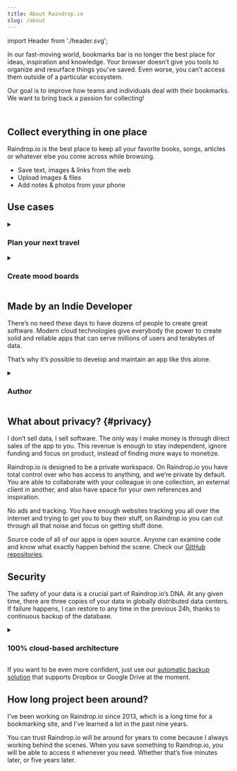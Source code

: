 ```yaml
---
title: About Raindrop.io
slug: /about
---
```


import Header from './header.svg';

In our fast-moving world, bookmarks bar is no longer the best place for ideas, inspiration and knowledge. Your browser doesn’t give you tools to organize and resurface things you’ve saved. Even worse, you can’t access them outside of a particular ecosystem.

Our goal is to improve how teams and individuals deal with their bookmarks. We want to bring back a passion for collecting!

<div style={{background: 'var(--docsearch-searchbox-background)', padding: '0 1rem', borderRadius: '6px'}}>
<Header />
</div>

## Collect everything in one place
Raindrop.io is the best place to keep all your favorite books, songs, articles or whatever else you come across while browsing.

- Save text, images & links from the web
- Upload images & files
- Add notes & photos from your phone

## Use cases

<!------------------------------>
<details><summary>

### Plan your next travel

</summary>

You can use Raindrop.io to plan anything; from photoshoots, to home renovation.
We’ve even known people use Raindrop.io to plan their wedding.

I’m planning a travel, and I’ve been mapping out where we are going to be sleeping, eating, dancing, and driving on Raindrop.io.

Raindrop.io supports all sorts of content. 
From bookmarked websites to Google maps, and the best Spotify playlists. 
So I can save everything in one place, from spots for hiking to tasty taco stops to refuel, all along our route.

</details>

<!------------------------------>
<details><summary>

### Create mood boards

</summary>

Mood boards can be great for gathering inspiration and help kick-start ideas.
Mood boards are visual collections that capture the essence of a project.

Raindrop.io can help you make visual collections that you can access and edit from anywhere.
You can upload files directly to Raindrop.io, or save images online using our browser extension.

</details>


## Made by an Indie Developer
There’s no need these days to have dozens of people to create great software.
Modern cloud technologies give everybody the power to create solid and reliable apps that can serve millions of users and terabytes of data.

That’s why it’s possible to develop and maintain an app like this alone.

<!------------------------------>
<details><summary>

### Author

</summary>

Hi! My name is Rustem Mussabekov.
I have a computer science degree and nine years of experience as UI/UX designer in commercial products.

My passion for building apps began to blossom when I discovered Visual Basic 6. The idea that I could draw an elements and then translate them into a working app was blew my mind. Now, this is what I doing in daily basis.

Raindrop.io is my main job and a single source of income.

</details>

## What about privacy? {#privacy}
I don’t sell data, I sell software. The only way I make money is through direct sales of the app to you. This revenue is enough to stay independent, ignore funding and focus on product, instead of finding more ways to monetize.

Raindrop.io is designed to be a private workspace. 
On Raindrop.io you have total control over who has access to anything, and we’re private by default. 
You are able to collaborate with your colleague in one collection, an external client in another, and also have space for your own references and inspiration.

No ads and tracking. You have enough websites tracking you all over the internet and trying to get you to buy their stuff, on Raindrop.io you can cut through all that noise and focus on getting stuff done.

Source code of all of our apps is open source. Anyone can examine code and know what exactly happen behind the scene. Check our [GitHub repositories](https://github.com/raindropio).


## Security
The safety of your data is a crucial part of Raindrop.io’s DNA.
At any given time, there are three copies of your data in globally distributed data centers. If failure happens, I can restore to any time in the previous 24h, thanks to continuous backup of the database.

<!------------------------------>
<details><summary>

### 100% cloud-based architecture

</summary>

Raindrop.io have Serverless Architecture. This modern approach creates highly available services that automatically scale with zero administration. This way you can expect almost zero downtimes.

Raindrop.io uses Amazon Web Services for processing and storage, and thus inherits their state of the art security levels.
It features a dedicated firewall, key-based SSH login, and extensive monitoring features. Only I have direct access to the hosting machines and their logins are secured using two factor authentication.

The hosting system is kept up to date perpetually and monitored against intrusion. All Raindrop.io user connections are encrypted using HTTPS using state of the art RSA 2048 bits keys. Its configuration supports current security features such as PFS and SHA256 digests. Its Qualys SSL Rating is «A».

Direct file access is protected behind the following security measures:
- Direct file URL is temporary and expire after 10 minutes
- Unauthorized access is prohibited unless you make a parent collection public

</details>

If you want to be even more confident, just use our [automatic backup solution](../../using/backups/index.md#automatic) that supports Dropbox or Google Drive at the moment.


## How long project been around?
I've been working on Raindrop.io since 2013, which is a long time for a bookmarking site, and I've learned a lot in the past nine years.

You can trust Raindrop.io will be around for years to come because I always working behind the scenes.
When you save something to Raindrop.io, you will be able to access it whenever you need. Whether that’s five minutes later, or five years later.
